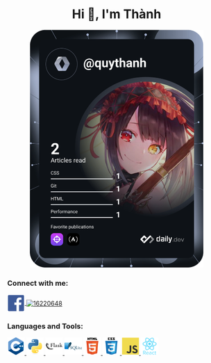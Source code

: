<h1 align="center">Hi 👋, I'm Thành</h1>
<p align="center">
  <a href="https://app.daily.dev/quythanh"><img src="https://github.com/quythanh/quythanh/blob/main/devcard.svg" width="400" alt="Quy Thanh's Dev Card"/></a>
</p>


<h3 align="left">Connect with me:</h3>
<p align="left">
  <a href="https://www.facebook.com/quythanh2205/" target="_blank">
    <img align="center" src="https://raw.githubusercontent.com/devicons/devicon/master/icons/facebook/facebook-original.svg" alt="quythanh2205" title="quythanh2205" height="40" width="40" />
  </a>
  
  <a href="https://stackoverflow.com/users/16220648/quy-thanh" target="_blank">
    <img align="center" src="https://raw.githubusercontent.com/rahuldkjain/github-profile-readme-generator/master/src/images/icons/Social/stack-overflow.svg" alt="16220648" title="16220648 | quy-thanh" height="40" width="40" />
  </a>
</p>


<h3 align="left">Languages and Tools:</h3>
<p align="left">
  <a href="http://www.cplusplus.org" target="_blank" rel="noreferrer">
    <img src="https://raw.githubusercontent.com/devicons/devicon/master/icons/cplusplus/cplusplus-original.svg" alt="c++" title="c++" width="40" height="40"/>
  </a>
  
  <a href="https://www.python.org" target="_blank" rel="noreferrer">
    <img src="https://raw.githubusercontent.com/devicons/devicon/master/icons/python/python-original.svg" alt="python" title="python" width="40" height="40"/>
  </a>
  
  <a href="https://flask.palletsprojects.com/" target="_blank" rel="noreferrer">
    <img src="https://raw.githubusercontent.com/devicons/devicon/master/icons/flask/flask-original-wordmark.svg" alt="flask" title="flask" width="40" height="40"/>
  </a>
  
  <a href="https://www.sqlite.org/" target="_blank" rel="noreferrer">
    <img src="https://raw.githubusercontent.com/devicons/devicon/master/icons/sqlite/sqlite-original-wordmark.svg" alt="sqlite" title="sqlite" width="40" height="40"/>
  </a>
  
  <a href="https://www.w3.org/html/" target="_blank" rel="noreferrer">
    <img src="https://raw.githubusercontent.com/devicons/devicon/master/icons/html5/html5-original-wordmark.svg" alt="html5" title="html5" width="40" height="40"/>
  </a>
  
  <a href="https://www.w3schools.com/css/" target="_blank" rel="noreferrer">
    <img src="https://raw.githubusercontent.com/devicons/devicon/master/icons/css3/css3-original-wordmark.svg" alt="css3" title="css3" width="40" height="40"/>
  </a>
  
  <a href="https://developer.mozilla.org/en-US/docs/Web/JavaScript" target="_blank" rel="noreferrer">
    <img src="https://raw.githubusercontent.com/devicons/devicon/master/icons/javascript/javascript-original.svg" alt="javascript" title="javascript" width="40" height="40"/>
  </a>
  
  <a href="https://reactjs.org/" target="_blank" rel="noreferrer">
    <img src="https://raw.githubusercontent.com/devicons/devicon/master/icons/react/react-original-wordmark.svg" alt="react" title="react" width="40" height="40"/>
  </a>
</p>
<!--
**quythanh/quythanh** is a ✨ _special_ ✨ repository because its `README.md` (this file) appears on your GitHub profile.

Here are some ideas to get you started:

- 🔭 I’m currently working on ...
- 🌱 I’m currently learning ...
- 👯 I’m looking to collaborate on ...
- 🤔 I’m looking for help with ...
- 💬 Ask me about ...
- 📫 How to reach me: ...
- 😄 Pronouns: ...
- ⚡ Fun fact: ...
-->
